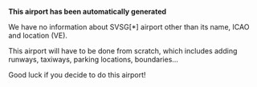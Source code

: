 **This airport has been automatically generated**

We have no information about SVSG[*] airport other than its name, ICAO and location (VE).

This airport will have to be done from scratch, which includes adding runways, taxiways, parking locations, boundaries...

Good luck if you decide to do this airport!